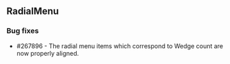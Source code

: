 ## RadialMenu

### Bug fixes

* \#267896 - The radial menu items which correspond to Wedge count are now properly aligned.